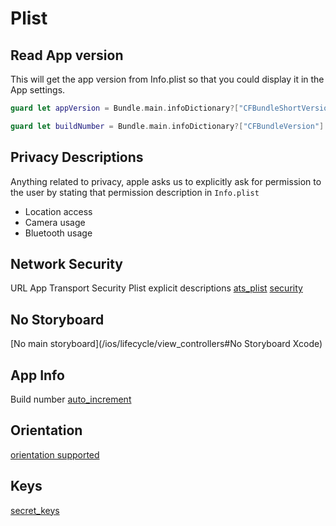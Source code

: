 # Plist

## Read App version

This will get the app version from Info.plist so that you could display it in the App settings.

```swift
guard let appVersion = Bundle.main.infoDictionary?["CFBundleShortVersionString"] as? String else { return }

guard let buildNumber = Bundle.main.infoDictionary?["CFBundleVersion"] as? String else { return }
```


## Privacy Descriptions

Anything related to privacy, apple asks us to explicitly ask for permission to the user by stating that permission description in `Info.plist`


- Location access
- Camera usage
- Bluetooth usage



## Network Security

URL  App Transport Security Plist explicit descriptions
[ats_plist](ats_plist.md)
[security](security.md)


## No Storyboard

[No main storyboard](/ios/lifecycle/view_controllers#No Storyboard Xcode)


## App Info 

Build number
[auto_increment](auto_increment.md)


## Orientation

[orientation supported](orientation.md)

## Keys

[secret_keys](secret_keys.md)



